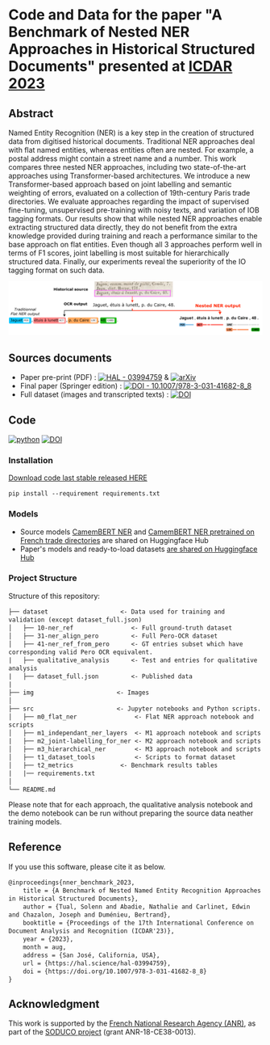 # Code and Data for the paper "A Benchmark of Nested NER Approaches in Historical Structured Documents" presented at [ICDAR 2023](https://icdar2023.org/)

## Abstract
Named Entity Recognition (NER) is a key step in the creation of structured data from digitised historical documents. 
Traditional NER approaches deal with flat named entities, whereas entities often are nested. For example, a postal address might contain a street name and a number. This work compares three nested NER approaches, including two state-of-the-art approaches using Transformer-based architectures. We introduce a new Transformer-based approach based on joint labelling and semantic weighting of errors, evaluated on a collection of 19th-century Paris trade directories. We evaluate approaches regarding the impact of supervised fine-tuning, unsupervised pre-training with noisy texts, and variation of IOB tagging formats.
Our results show that while nested NER approaches enable extracting structured data directly, they do not benefit from the extra knowledge provided during training and reach a performance similar to the base approach on flat entities. Even though all 3 approaches perform well in terms of F1 scores, joint labelling is most suitable for hierarchically structured data. Finally, our experiments reveal the superiority of the IO tagging format on such data.

<img src="img/pipeline.png"
     alt="Full extraction pipeline"
     style="float: center; margin-right: 10px; wdth:300px" />


## Sources documents
* Paper pre-print (PDF) : [![HAL - 03994759](https://img.shields.io/badge/HAL-03994759-38104A)](https://hal.science/hal-03994759) & [![arXiv](https://img.shields.io/badge/arXiv-2302.10204-b31b1b.svg)](https://arxiv.org/abs/2302.10204)
* Final paper (Springer edition) : [![DOI - 10.1007/978-3-031-41682-8_8](https://img.shields.io/badge/DOI-10.1007%2F978--3--031--41682--8__8-1779E1)](https://link.springer.com/chapter/10.1007/978-3-031-41682-8_8)
* Full dataset (images and transcripted texts) : [![DOI](https://zenodo.org/badge/DOI/10.5281/zenodo.7864174.svg)](https://doi.org/10.5281/zenodo.7864174)

## Code
[![python](https://img.shields.io/badge/-Python_3.9_%7C_3.10_%7C_3.11-blue?logo=python&logoColor=white)](https://github.com/pre-commit/pre-commit)
[![DOI](https://zenodo.org/badge/DOI/10.5281/zenodo.7997437.svg)](https://doi.org/10.5281/zenodo.7997437)

### Installation

[Download code last stable released HERE](https://github.com/soduco/paper-nestedner-icdar23-code/releases/tag/v0_1_review_version)

```
pip install --requirement requirements.txt
```

### Models
* Source models [CamemBERT NER](https://huggingface.co/Jean-Baptiste/camembert-ner) and [CamemBERT NER pretrained on French trade directories](https://huggingface.co/HueyNemud/das22-10-camembert_pretrained) are shared on Huggingface Hub
* Paper's models and ready-to-load datasets [are shared on Huggingface Hub](https://huggingface.co/nlpso)

### Project Structure

Structure of this repository:

```
├── dataset                    <- Data used for training and validation (except dataset_full.json)
│   ├── 10-ner_ref                <- Full ground-truth dataset
│   ├── 31-ner_align_pero         <- Full Pero-OCR dataset
│   ├── 41-ner_ref_from_pero      <- GT entries subset which have corresponding valid Pero OCR equivalent.
|   ├── qualitative_analysis      <- Test and entries for qualitative analysis
|   ├── dataset_full.json         <- Published data
|
├── img                       <- Images
│
├── src                       <- Jupyter notebooks and Python scripts.
│   ├── m0_flat_ner                <- Flat NER approach notebook and scripts
│   ├── m1_independant_ner_layers  <- M1 approach notebook and scripts
|   ├── m2_joint-labelling_for_ner <- M2 approach notebook and scripts
│   ├── m3_hierarchical_ner        <- M3 approach notebook and scripts
│   ├── t1_dataset_tools           <- Scripts to format dataset
│   ├── t2_metrics             <- Benchmark results tables
|   |── requirements.txt  
│
└── README.md
```
Please note that for each approach, the qualitative analysis notebook and the demo notebook can be run without preparing the source data neather training models.

## Reference
If you use this software, please cite it as below.
```
@inproceedings{nner_benchmark_2023,
	title = {A Benchmark of Nested Named Entity Recognition Approaches in Historical Structured Documents},
    author = {Tual, Solenn and Abadie, Nathalie and Carlinet, Edwin and Chazalon, Joseph and Duménieu, Bertrand},
    booktitle = {Proceedings of the 17th International Conference on Document Analysis and Recognition (ICDAR'23)},
    year = {2023},
    month = aug,
    address = {San José, California, USA},
	url = {https://hal.science/hal-03994759},
    doi = {https://doi.org/10.1007/978-3-031-41682-8_8}
}
```

## Acknowledgment

This work is supported by the [French National Research Agency (ANR)](https://anr.fr/Projet-ANR-18-CE38-0013), as part of the [SODUCO project](https://soduco.github.io/) (grant ANR-18-CE38-0013).